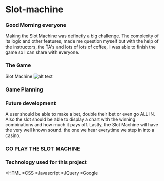 # Slot-machine


### Good Morning everyone

Making the Slot Machine was definetly a big challenge. The complexity of its logic and other features, made me question myself but with the help of the instructors, the TA's and lots of lots of coffee, I was able to finish the game so I can share with everyone.

### The Game
 Slot Machine
    ![alt text](http:slot_img/slot.png)
    
    
    
 
 





### Game Planning





### Future development

A user should be able to make a bet, double their bet or even go ALL IN. Also the slot should be able to display a chart with the winning combinations and how much it pays off. Lastly, the Slot Machine will have the very well known sound. the one we hear everytime we step in into a casino.

### GO PLAY THE SLOT MACHINE


### Technology used for this project
*HTML
*CSS
*Javascript
*JQuery
*Google
